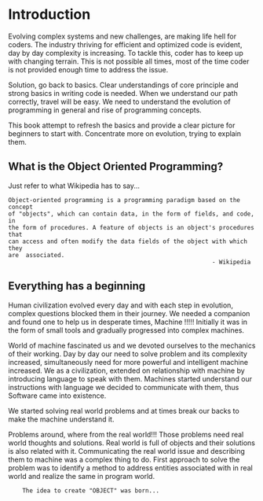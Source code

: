 # Introduction

Evolving complex systems and new challenges, are making life hell for coders. The industry thriving for efficient and optimized code is evident, day by day complexity is increasing. To tackle this, coder has to keep up with changing terrain. This is not possible all times, most of the time coder is not provided enough time to address the issue.

Solution, go back to basics. Clear understandings of core principle and strong basics in writing code is needed. When we understand our path correctly, travel will be easy. We need to understand the evolution of programming in general and rise of programming concepts.

This book attempt to refresh the basics and provide a clear picture for beginners to start with. Concentrate more on evolution, trying to explain them.

## What is the Object Oriented Programming?

Just refer to what Wikipedia has to say...

```
Object-oriented programming is a programming paradigm based on the concept
of "objects", which can contain data, in the form of fields, and code, in
the form of procedures. A feature of objects is an object's procedures that
can access and often modify the data fields of the object with which they
are  associated.                                                                             
                                                          - Wikipedia
```

## Everything has a beginning

Human civilization evolved every day and with each step in evolution, complex questions blocked them in their journey. We needed a companion and found one to help us in desperate times, Machine !!!!!
Initially it was in the form of small tools and gradually progressed into complex machines.

World of machine fascinated us and we devoted ourselves to the mechanics of their working. Day by day our need to solve problem and its complexity increased, simultaneously need for more powerful and intelligent machine increased. We as a civilization, extended on relationship with machine by introducing language to speak with them. Machines started understand our instructions with language we decided to communicate with them, thus Software came into existence.

We started solving real world problems and at times break our backs to make the machine understand it.

Problems around, where from the real world!!!
Those problems need real world thoughts and solutions. Real world is full of objects and their solutions is also related with it. Communicating the real world issue and describing them to machine was a complex thing to do. First approach to solve the problem was to identify a method to address entities associated with in real world and realize the same in program world.

        The idea to create "OBJECT" was born...
